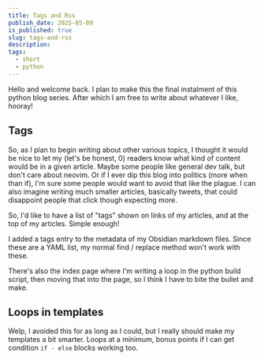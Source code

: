 ```yaml
---
title: Tags and Rss
publish_date: 2025-05-09
is_published: true
slug: tags-and-rss
description: 
tags:
  - short
  - python
---
```


Hello and welcome back. I plan to make this the final instalment of this python blog series. After which I am free to write about whatever I like, hooray!

## Tags
So, as I plan to begin writing about other various topics, I thought it would be nice to let my (let's be honest, 0) readers know what kind of content would be in a given article. Maybe some people like general dev talk, but don't care about neovim. Or if I ever dip this blog into politics (more when than if), I'm sure some people would want to avoid that like the plague. I can also imagine writing much smaller articles, basically tweets, that could disappoint people that click though expecting more. 

So, I'd like to have a list of "tags" shown on links of my articles, and at the top of my articles. Simple enough!

I added a tags entry to the metadata of my Obsidian markdown files. Since these are a YAML list, my normal find / replace method won't work with these.

There's also the index page where I'm writing a loop in the python build script, then moving that into the page, so I think I have to bite the bullet and make.

## Loops in templates
Welp, I avoided this for as long as I could, but I really should make my templates a bit smarter. Loops at a minimum, bonus points if I can get condition `if - else` blocks working too. 


